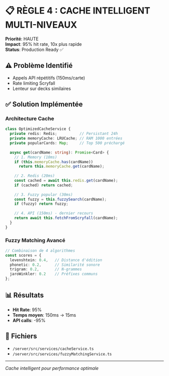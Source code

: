 # 📋 RÈGLE 4 : CACHE INTELLIGENT MULTI-NIVEAUX

**Priorité**: HAUTE  
**Impact**: 95% hit rate, 10x plus rapide  
**Status**: Production Ready ✅

## ⚠️ Problème Identifié

- Appels API répétitifs (150ms/carte)
- Rate limiting Scryfall
- Lenteur sur decks similaires

## ✅ Solution Implémentée

### Architecture Cache
```typescript
class OptimizedCacheService {
  private redis: Redis;          // Persistant 24h
  private memoryCache: LRUCache; // RAM 1000 entrées
  private popularCards: Map;     // Top 500 préchargé
  
  async get(cardName: string): Promise<Card> {
    // 1. Memory (10ms)
    if (this.memoryCache.has(cardName)) 
      return this.memoryCache.get(cardName);
    
    // 2. Redis (20ms)
    const cached = await this.redis.get(cardName);
    if (cached) return cached;
    
    // 3. Fuzzy popular (30ms)
    const fuzzy = this.fuzzySearch(cardName);
    if (fuzzy) return fuzzy;
    
    // 4. API (150ms) - dernier recours
    return await this.fetchFromScryfall(cardName);
  }
}
```

### Fuzzy Matching Avancé
```typescript
// Combinaison de 4 algorithmes
const scores = {
  levenshtein: 0.4,   // Distance d'édition
  phonetic: 0.2,      // Similarité sonore
  trigram: 0.2,       // N-grammes
  jaroWinkler: 0.2    // Préfixes communs
};
```

## 📊 Résultats

- **Hit Rate**: 95%
- **Temps moyen**: 150ms → 15ms
- **API calls**: -95%

## 📍 Fichiers

- `/server/src/services/cacheService.ts`
- `/server/src/services/fuzzyMatchingService.ts`

---

*Cache intelligent pour performance optimale*